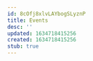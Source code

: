 ```yaml
---
id: 8cOfj8xlvLAYbogSLyznP
title: Events
desc: ''
updated: 1634718415256
created: 1634718415256
stub: true
---
```





